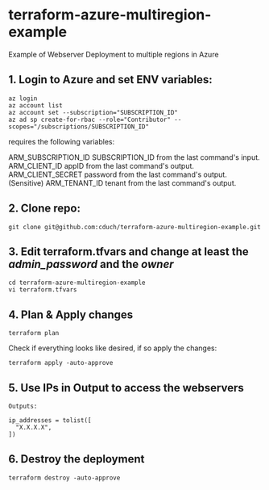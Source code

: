 # terraform-azure-multiregion-example

Example of Webserver Deployment to multiple regions in Azure

## 1. Login to Azure and set ENV variables:

```
az login
az account list
az account set --subscription="SUBSCRIPTION_ID"
az ad sp create-for-rbac --role="Contributor" --scopes="/subscriptions/SUBSCRIPTION_ID"
```

requires the following variables:

ARM_SUBSCRIPTION_ID	SUBSCRIPTION_ID from the last command's input.
ARM_CLIENT_ID	appID from the last command's output.
ARM_CLIENT_SECRET	password from the last command's output. (Sensitive)
ARM_TENANT_ID	tenant from the last command's output.


## 2. Clone repo:

```
git clone git@github.com:cduch/terraform-azure-multiregion-example.git
```

## 3. Edit terraform.tfvars and change at least the _admin_password_ and the _owner_

```
cd terraform-azure-multiregion-example
vi terraform.tfvars
```
## 4. Plan & Apply changes

```
terraform plan
```

Check if everything looks like desired, if so apply the changes:

```
terraform apply -auto-approve
```

## 5. Use IPs in Output to access the webservers

```
Outputs:

ip_addresses = tolist([
  "X.X.X.X",
])

```

## 6. Destroy the deployment

```
terraform destroy -auto-approve
```
